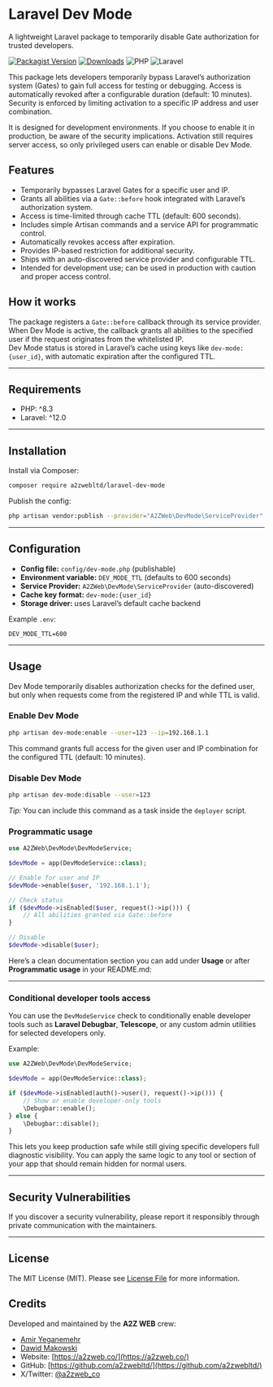 # Laravel Dev Mode

A lightweight Laravel package to temporarily disable Gate authorization for trusted developers.

[![Packagist Version](https://img.shields.io/packagist/v/a2zwebltd/laravel-dev-mode.svg)](https://packagist.org/packages/a2zwebltd/laravel-dev-mode)
[![Downloads](https://img.shields.io/packagist/dt/a2zwebltd/laravel-dev-mode.svg)](https://packagist.org/packages/a2zwebltd/laravel-dev-mode)
![PHP](https://img.shields.io/badge/PHP-%5E8.3-blue)
![Laravel](https://img.shields.io/badge/Laravel-%5E12.0-blue)

This package lets developers temporarily bypass Laravel’s authorization system (Gates) to gain full access for testing or debugging. Access is automatically revoked after a configurable duration (default: 10 minutes). Security is enforced by limiting activation to a specific IP address and user combination.

It is designed for development environments. If you choose to enable it in production, be aware of the security implications. Activation still requires server access, so only privileged users can enable or disable Dev Mode.

## Features

* Temporarily bypasses Laravel Gates for a specific user and IP.
* Grants all abilities via a `Gate::before` hook integrated with Laravel’s authorization system.
* Access is time-limited through cache TTL (default: 600 seconds).
* Includes simple Artisan commands and a service API for programmatic control.
* Automatically revokes access after expiration.
* Provides IP-based restriction for additional security.
* Ships with an auto-discovered service provider and configurable TTL.
* Intended for development use; can be used in production with caution and proper access control.

## How it works

The package registers a `Gate::before` callback through its service provider.  
When Dev Mode is active, the callback grants all abilities to the specified user if the request originates from the whitelisted IP.  
Dev Mode status is stored in Laravel’s cache using keys like `dev-mode:{user_id}`, with automatic expiration after the configured TTL.

---

## Requirements

* PHP: ^8.3
* Laravel: ^12.0

---

## Installation

Install via Composer:

```bash
composer require a2zwebltd/laravel-dev-mode
```

Publish the config:

```bash
php artisan vendor:publish --provider="A2ZWeb\DevMode\ServiceProvider"
```

---

## Configuration

- **Config file:** `config/dev-mode.php` (publishable)
- **Environment variable:** `DEV_MODE_TTL` (defaults to 600 seconds)
- **Service Provider:** `A2ZWeb\DevMode\ServiceProvider` (auto-discovered)
- **Cache key format:** `dev-mode:{user_id}`
- **Storage driver:** uses Laravel’s default cache backend

Example `.env`:
```env
DEV_MODE_TTL=600
```

---

## Usage

Dev Mode temporarily disables authorization checks for the defined user,
but only when requests come from the registered IP and while TTL is valid.

### Enable Dev Mode

```bash
php artisan dev-mode:enable --user=123 --ip=192.168.1.1
```

This command grants full access for the given user and IP combination for the configured TTL (default: 10 minutes).

### Disable Dev Mode

```bash
php artisan dev-mode:disable --user=123
```

*Tip:* You can include this command as a task inside the `deployer` script.

### Programmatic usage

```php
use A2ZWeb\DevMode\DevModeService;

$devMode = app(DevModeService::class);

// Enable for user and IP
$devMode->enable($user, '192.168.1.1');

// Check status
if ($devMode->isEnabled($user, request()->ip())) {
    // All abilities granted via Gate::before
}

// Disable
$devMode->disable($user);
```

Here’s a clean documentation section you can add under **Usage** or after **Programmatic usage** in your README.md:

---

### Conditional developer tools access

You can use the `DevModeService` check to conditionally enable developer tools such as **Laravel Debugbar**, **Telescope**, or any custom admin utilities for selected developers only.

Example:

```php
use A2ZWeb\DevMode\DevModeService;

$devMode = app(DevModeService::class);

if ($devMode->isEnabled(auth()->user(), request()->ip())) {
    // Show or enable developer-only tools
    \Debugbar::enable();
} else {
    \Debugbar::disable();
}
```

This lets you keep production safe while still giving specific developers full diagnostic visibility.
You can apply the same logic to any tool or section of your app that should remain hidden for normal users.


---
## Security Vulnerabilities

If you discover a security vulnerability, please report it responsibly through private communication with the maintainers.

---
## License

The MIT License (MIT). Please see [License File](LICENSE.md) for more information.

## Credits

Developed and maintained by the **A2Z WEB** crew:
* [Amir Yeganemehr](https://github.com/yeganemehr)
* [Dawid Makowski](https://github.com/makowskid)
* Website: [https://a2zweb.co/](https://a2zweb.co/)
* GitHub: [https://github.com/a2zwebltd/](https://github.com/a2zwebltd/)
* X/Twitter: [@a2zweb_co](https://twitter.com/a2zweb_co)

